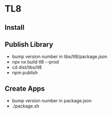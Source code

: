 # TL8

## Install


## Publish Library

* bump version number in libs/tl8/package.json
* npx nx build tl8 --prod
* cd dist/libs/tl8
* npm publish

## Create Apps

* bump version number in package.json
* ./package.sh
